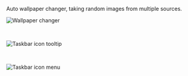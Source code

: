 Auto wallpaper changer, taking random images from multiple sources.

![Wallpaper changer](https://i.imgur.com/1tHHu0A.png, "Wallpaper changer")

<br/>

![Taskbar icon tooltip](https://i.imgur.com/7yhsG0c.png, "Taskbar icon tooltip")

<br/>

![Taskbar icon menu](https://i.imgur.com/itLmUGw.png, "Taskbar icon contex menu")
